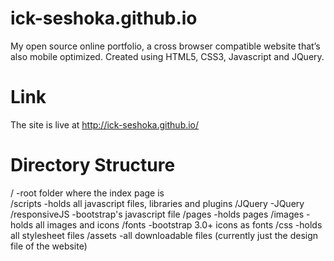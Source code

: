 ick-seshoka.github.io
=====================
My open source online portfolio, a cross browser compatible website that’s also mobile optimized.
Created using HTML5, CSS3, Javascript and JQuery.

Link
====
The site is live at http://ick-seshoka.github.io/

Directory Structure
===================
/           -root folder where the index page is    
/scripts    -holds all javascript files, libraries and plugins
    /JQuery -JQuery
    /responsiveJS   -bootstrap's javascript file
/pages      -holds pages
/images     -holds all images and icons
/fonts      -bootstrap 3.0+ icons as fonts
/css        -holds all stylesheet files
/assets     -all downloadable files (currently just the design file of the website)
